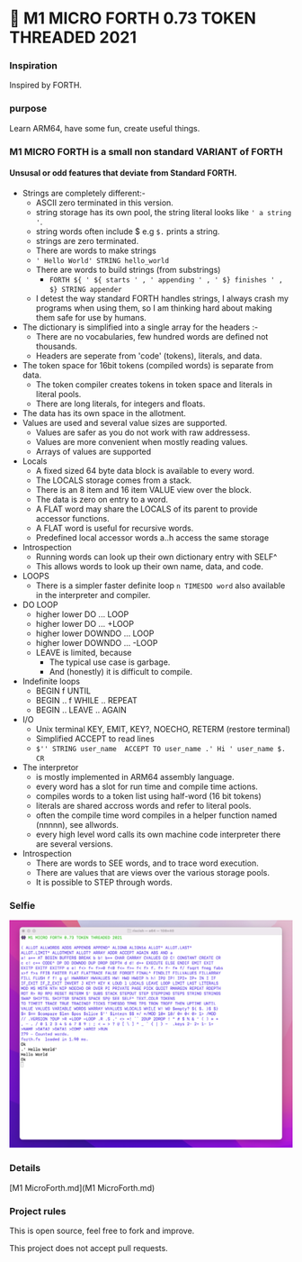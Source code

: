 # 👾 M1 MICRO FORTH 0.73 TOKEN THREADED 2021
 
### Inspiration

Inspired by FORTH.

### purpose

Learn ARM64, have some fun, create useful things.

###  M1 MICRO FORTH is a small non standard VARIANT of FORTH


#### Unsusal or odd features that deviate from Standard FORTH.

- Strings are completely different:-
    - ASCII zero terminated in this version.
    - string storage has its own pool, the string literal looks like  `' a string '`. 
    - string words often include $ e.g ```$.``` prints a string.
    - strings are zero terminated.
    - There are words to make strings
    - ```' Hello World' STRING hello_world```
    - There are words to build strings (from substrings)
        - ```FORTH ${ ' ${ starts ' , ' appending ' , ' $} finishes ' , $} STRING appender ```
    - I detest the way standard FORTH handles strings, I always crash my programs when using them, so I am thinking hard about making them safe for use by humans.
- The dictionary is simplified into a single array for the headers :-
    - There are no vocabularies, few hundred words are defined not thousands.
    - Headers are seperate from 'code' (tokens), literals, and data.
- The token space for 16bit tokens (compiled words) is separate from data.
    - The token compiler creates tokens in token space and literals in literal pools.
    - There are long literals, for integers and floats.
- The data has its own space in the allotment.
- Values are used and several value sizes are supported.
    - Values are safer as you do not work with raw addressess.
    - Values are more convenient when mostly reading values.
    - Arrays of values are supported
- Locals 
    - A fixed sized 64 byte data block is available to every word.
    - The LOCALS storage comes from a stack.
    - There is an 8 item and 16 item VALUE view over the block.
    - The data is zero on entry to a word.
    - A FLAT word may share the LOCALS of its parent to provide accessor functions.
    - A FLAT word is useful for recursive words.
    - Predefined local accessor words a..h access the same storage
- Introspection
    - Running words can look up their own dictionary entry with SELF^  
    - This allows words to look up their own name, data, and code.
- LOOPS
    - There is a simpler faster definite loop `n TIMESDO word` also available in the interpreter and compiler.
- DO LOOP
    - higher lower DO ... LOOP 
    - higher lower DO ... +LOOP
    - higher lower DOWNDO ... LOOP
    - higher lower DOWNDO ... -LOOP
    - LEAVE is limited, because
        - The typical use case is garbage.  
        - And (honestly) it is difficult to compile.
- Indefinite loops
    - BEGIN f UNTIL
    - BEGIN .. f WHILE .. REPEAT
    - BEGIN .. LEAVE .. AGAIN 
- I/O
    - Unix terminal KEY, EMIT, KEY?, NOECHO, RETERM (restore terminal)
    - Simplified ACCEPT to read lines
    - ``` $'' STRING user_name  ACCEPT TO user_name .' Hi ' user_name $. CR ```
- The interpretor
    - is mostly implemented in ARM64 assembly language.
    - every word has a slot for run time and compile time actions.
    - compiles words to a token list using half-word (16 bit tokens)
    - literals are shared accross words and refer to literal pools.
    - often the compile time word compiles in a helper function named (nnnnn), see allwords.
    - every high level word calls its own machine code interpreter there are several versions.
- Introspection
    - There are words to SEE words, and to trace word execution.
    - There are values that are views over the various storage pools.
    - It is possible to STEP through words.

### Selfie
![Selfie](selfie.png)


### Details

[M1 MicroForth.md](M1 MicroForth.md)

### Project rules

This is open source, feel free to fork and improve.

This project does not accept pull requests.



